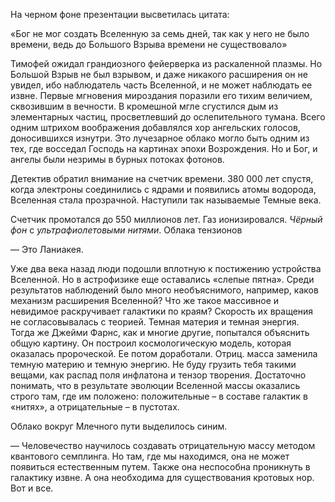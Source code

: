 На черном фоне презентации высветилась цитата:

«Бог не мог создать Вселенную за семь дней, так как у него не было времени, ведь до Большого Взрыва времени не существовало»

Тимофей ожидал грандиозного фейерверка из раскаленной плазмы. Но Большой Взрыв не был взрывом, и даже никакого расширения он не увидел, ибо наблюдатель часть Вселенной, и не может наблюдать ее извне.  Первые мгновения мироздания поразили его тихим величием, сквозившим в вечности. В кромешной мгле сгустился дым из элементарных частиц, просветлевший до ослепительного тумана. Всего одним штрихом воображения добавлялся хор ангельских голосов, доносившихся изнутри. Это лучезарное облако могло быть одним из тех, где восседал Господь на картинах эпохи Возрождения. Но и Бог, и ангелы были незримы в бурных потоках фотонов.

Детектив обратил внимание на счетчик времени.
380 000 лет спустя, когда электроны соединились с ядрами и появились атомы водорода, Вселенная стала прозрачной. Наступили так называемые Темные века.

Счетчик промотался до 550 миллионов лет. Газ ионизировался. _Чёрный фон_ с _ультрафиолетовыми нитями_. Облака тензионов

— Это Ланиакея. 

Уже два века назад люди подошли вплотную к постижению устройства Вселенной. Но в астрофизике еще оставались «слепые пятна». Среди результатов наблюдений было много необъяснимого, например, каков механизм расширения Вселенной? Что же такое массивное и невидимое раскручивает галактики по краям? Скорость их вращения не согласовывалась с теорией.  Темная материя и темная энергия. Тогда же Джейми Фарнс, как и многие другие, попытался объяснить общую картину. Он построил космологическую модель, которая оказалась пророческой. Ее потом доработали. Отриц. масса заменила темную материю и темную энергию. Не буду грузить тебя такими вещами, как распад поля инфлатона и тензор творения. Достаточно понимать, что в результате эволюции Вселенной массы оказались строго там, где им положено: положительные – в составе галактик в «нитях», а отрицательные – в пустотах. 

Облако вокруг Млечного пути выделилось синим.

— Человечество научилось создавать отрицательную массу методом квантового семплинга. Но там, где мы находимся, она не может появиться естественным путем. Также она неспособна проникнуть в галактику извне. А она необходима для существования кротовых нор. Вот и все.

